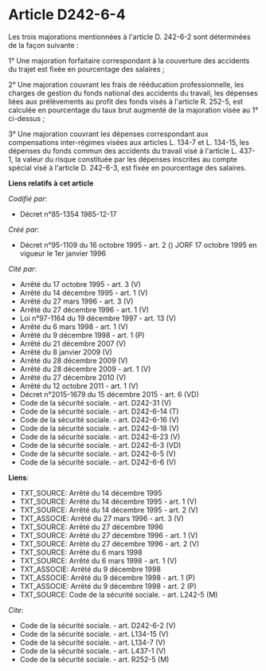 # Article D242-6-4

Les trois majorations mentionnées à l'article D. 242-6-2 sont déterminées de la façon suivante :

1° Une majoration forfaitaire correspondant à la couverture des accidents du trajet est fixée en pourcentage des salaires ;

2° Une majoration couvrant les frais de rééducation professionnelle, les charges de gestion du fonds national des accidents
du travail, les dépenses liées aux prélèvements au profit des fonds visés à l'article R. 252-5, est calculée en pourcentage
du taux brut augmenté de la majoration visée au 1° ci-dessus ;

3° Une majoration couvrant les dépenses correspondant aux compensations inter-régimes visées aux articles L. 134-7 et L.
134-15, les dépenses du fonds commun des accidents du travail visé à l'article L. 437-1, la valeur du risque constituée par
les dépenses inscrites au compte spécial visé à l'article D. 242-6-3, est fixée en pourcentage des salaires.

**Liens relatifs à cet article**

_Codifié par_:

  - Décret n°85-1354 1985-12-17

_Créé par_:

  - Décret n°95-1109 du 16 octobre 1995 - art. 2 () JORF 17 octobre 1995 en vigueur le 1er janvier 1996

_Cité par_:

  - Arrêté du 17 octobre 1995 - art. 3 (V)
  - Arrêté du 14 décembre 1995 - art. 1 (V)
  - Arrêté du 27 mars 1996 - art. 3 (V)
  - Arrêté du 27 décembre 1996 - art. 1 (V)
  - Loi n°97-1164 du 19 décembre 1997 - art. 13 (V)
  - Arrêté du 6 mars 1998 - art. 1 (V)
  - Arrêté du 9 décembre 1998 - art. 1 (P)
  - Arrêté du 21 décembre 2007 (V)
  - Arrêté du 8 janvier 2009 (V)
  - Arrêté du 28 décembre 2009 (V)
  - Arrêté du 28 décembre 2009 - art. 1 (V)
  - Arrêté du 27 décembre 2010 (V)
  - Arrêté du 12 octobre 2011 - art. 1 (V)
  - Décret n°2015-1679 du 15 décembre 2015 - art. 6 (VD)
  - Code de la sécurité sociale. - art. D242-31 (V)
  - Code de la sécurité sociale. - art. D242-6-14 (T)
  - Code de la sécurité sociale. - art. D242-6-16 (V)
  - Code de la sécurité sociale. - art. D242-6-18 (V)
  - Code de la sécurité sociale. - art. D242-6-23 (V)
  - Code de la sécurité sociale. - art. D242-6-3 (VD)
  - Code de la sécurité sociale. - art. D242-6-5 (V)
  - Code de la sécurité sociale. - art. D242-6-6 (V)

**Liens**:

  - TXT_SOURCE: Arrêté du 14 décembre 1995
  - TXT_SOURCE: Arrêté du 14 décembre 1995 - art. 1 (V)
  - TXT_SOURCE: Arrêté du 14 décembre 1995 - art. 2 (V)
  - TXT_ASSOCIE: Arrêté du 27 mars 1996 - art. 3 (V)
  - TXT_SOURCE: Arrêté du 27 décembre 1996
  - TXT_SOURCE: Arrêté du 27 décembre 1996 - art. 1 (V)
  - TXT_SOURCE: Arrêté du 27 décembre 1996 - art. 2 (V)
  - TXT_SOURCE: Arrêté du 6 mars 1998
  - TXT_SOURCE: Arrêté du 6 mars 1998 - art. 1 (V)
  - TXT_ASSOCIE: Arrêté du 9 décembre 1998
  - TXT_ASSOCIE: Arrêté du 9 décembre 1998 - art. 1 (P)
  - TXT_ASSOCIE: Arrêté du 9 décembre 1998 - art. 2 (P)
  - TXT_SOURCE: Code de la sécurité sociale. - art. L242-5 (M)

_Cite_:

  - Code de la sécurité sociale. - art. D242-6-2 (V)
  - Code de la sécurité sociale. - art. L134-15 (V)
  - Code de la sécurité sociale. - art. L134-7 (V)
  - Code de la sécurité sociale. - art. L437-1 (V)
  - Code de la sécurité sociale. - art. R252-5 (M)
